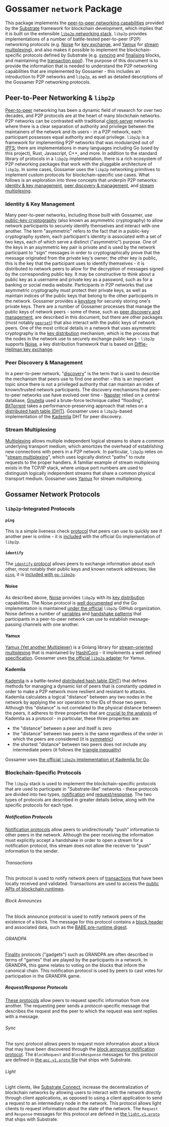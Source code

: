 # Gossamer `network` Package

This package implements the [peer-to-peer networking capabilities](https://crates.parity.io/sc_network/index.html)
provided by the [Substrate](https://docs.substrate.io/) framework for blockchain development, which implies that it is
built on the extensible [`libp2p` networking stack](https://docs.libp2p.io/introduction/what-is-libp2p/). `libp2p`
provides implementations of a number of battle-tested peer-to-peer (P2P) networking protocols (e.g. [Noise](#noise) for
[key exchange](#identities--key-management), and [Yamux](#yamux) for [stream multiplexing](#stream-multiplexing)), and
also makes it possible to implement the blockchain-specific protocols defined by Substrate (e.g. [syncing](#sync) and
[finalising](#GRANDPA) blocks, and maintaining the [transaction pool](#transactions)). The purpose of this document is
to provide the information that is needed to understand the P2P networking capabilities that are implemented by
Gossamer - this includes an introduction to P2P networks and `libp2p`, as well as detailed descriptions of the Gossamer
P2P networking protocols.

## Peer-to-Peer Networking & `libp2p`

[Peer-to-peer](https://en.wikipedia.org/wiki/Peer-to-peer) networking has been a dynamic field of research for over two
decades, and P2P protocols are at the heart of many blockchain networks. P2P networks can be contrasted with traditional
[client-server](https://en.wikipedia.org/wiki/Client%E2%80%93server_model) networks where there is a clear separation of
authority and privilege between the maintainers of the network and its users - in a P2P network, each participant
possesses equal authority and equal privilege. `libp2p` is a framework for implementing P2P networks that was
modularized out of [IPFS](https://ipfs.io/); there are implementations in many languages including Go (used by this
project), Rust, Javascript, C++, and more. In addition to the standard library of protocols in a `libp2p`
implementation, there is a rich ecosystem of P2P networking packages that work with the pluggable architecture of
`libp2p`. In some cases, Gossamer uses the `libp2p` networking primitives to implement custom protocols for
blockchain-specific use cases. What follows is an exploration into three concepts that underpin P2P networks:
[identity & key management](#identity--key-management), [peer discovery & management](#peer-discovery--management), and
[stream multiplexing](#stream-multiplexing).

### Identity & Key Management

Many peer-to-peer networks, including those built with Gossamer, use
[public-key cryptography](https://en.wikipedia.org/wiki/Public-key_cryptography) (also known as asymmetric cryptography)
to allow network participants to securely identify themselves and interact with one another. The term "asymmetric"
refers to the fact that in a public-key cryptography system, each participant's identity is associated with a set of two
keys, each of which serve a distinct ("asymmetric") purpose. One of the keys in an asymmetric key pair is private and is
used by the network participant to "sign" messages in order to cryptographically prove that the message originated from
the private key's owner; the other key is public, this is the key that the participant uses to identify themselves - it
is distributed to network peers to allow for the decryption of messages signed by the corresponding public key. It may
be constructive to think about a public key as a username and private key as a password, such as for a banking or social
media website. Participants in P2P networks that use asymmetric cryptography must protect their private keys, as well as
maintain indices of the public keys that belong to the other participants in the network. Gossamer provides a
[keystore](../../lib/keystore) for securely storing one's private keys. There are a number of Gossamer processes that
manage the public keys of network peers - some of these, such as
[peer discovery and management](#peer-discovery--management), are described in this document, but there are other
packages (most notably [`peerset`](../peerset)) that also interact with the public keys of network peers. One of the
most critical details in a network that uses asymmetric cryptography is the
[key distribution](https://en.wikipedia.org/wiki/Key_distribution) mechanism, which is the process that the nodes in the
network use to securely exchange public keys - `libp2p` supports [Noise](#noise), a key distribution framework that is
based on [Diffie-Hellman key exchange](https://en.wikipedia.org/wiki/Diffie%E2%80%93Hellman_key_exchange).

### Peer Discovery & Management

In a peer-to-peer network, "[discovery](https://docs.libp2p.io/concepts/publish-subscribe/#discovery)" is the term that
is used to describe the mechanism that peers use to find one another - this is an important topic since there is not a
privileged authority that can maintain an index of known/trusted network participants. The discovery mechanisms that
peer-to-peer networks use have evolved over time - [Napster](https://en.wikipedia.org/wiki/Napster) relied on a central
database, [Gnutella](https://en.wikipedia.org/wiki/Gnutella) used a brute-force technique called "flooding",
[BitTorrent](https://en.wikipedia.org/wiki/BitTorrent) takes a performance-preserving approach that relies on a
[distributed hash table (DHT)](https://en.wikipedia.org/wiki/Distributed_hash_table). Gossamer uses a `libp2p`-based
implementation of the [Kademlia](#kademlia) DHT for peer discovery.

### Stream Multiplexing

[Multiplexing](https://en.wikipedia.org/wiki/Multiplexing) allows multiple independent logical streams to share a common
underlying transport medium, which amortizes the overhead of establishing new connections with peers in a P2P network.
In particular, `libp2p` relies on "[stream multiplexing](https://docs.libp2p.io/concepts/stream-multiplexing/)", which
uses logically distinct "paths" to route requests to the proper handlers. A familiar example of stream multiplexing
exists in the TCP/IP stack, where unique port numbers are used to distinguish logically independent streams that share a
common physical transport medium. Gossamer uses [Yamux](#yamux) for stream multiplexing.

## Gossamer Network Protocols

### `libp2p`-Integrated Protocols

#### `ping`

This is a simple liveness check [protocol](https://docs.libp2p.io/concepts/protocols/#ping) that peers can use to
quickly see if another peer is online - it is
[included](https://github.com/libp2p/go-libp2p/tree/master/p2p/protocol/ping) with the official Go implementation of
`libp2p`.

#### `identify`

The [`identify` protocol](https://docs.libp2p.io/concepts/protocols/#identify) allows peers to exchange information
about each other, most notably their public keys and known network addresses; like [`ping`](#ping), it is
[included with `go-libp2p`](https://github.com/libp2p/go-libp2p/tree/master/p2p/protocol/identify).

#### Noise

As described above, [Noise](http://noiseprotocol.org/) provides `libp2p` with its
[key distribution](#identity--key-management) capabilities. The Noise protocol is
[well documented](http://cryptowiki.net/index.php?title=Noise_Protocol_Framework) and the Go implementation is
maintained [under the official](https://github.com/libp2p/go-libp2p-noise) `libp2p` GitHub organization. Noise defines a
number of [variables](http://cryptowiki.net/index.php?title=Noise_Protocol_Framework#Noise_Variables) and
[handshake patterns](http://cryptowiki.net/index.php?title=Noise_Protocol_Framework#Handshake_patterns) that
participants in a peer-to-peer network can use to establish message-passing channels with one another.

#### Yamux

[Yamux (Yet another Multiplexer)](https://github.com/hashicorp/yamux) is a Golang library for
[stream-oriented multiplexing](#stream-multiplexing) that is maintained by [HashiCorp](https://www.hashicorp.com/) - it
implements a well defined [specification](https://github.com/hashicorp/yamux/blob/master/spec.md). Gossamer uses
[the official `libp2p` adapter](https://github.com/libp2p/go-libp2p-yamux) for Yamux.

#### Kademlia

[Kademlia](https://en.wikipedia.org/wiki/Kademlia) is a battle-tested
[distributed hash table (DHT)](https://en.wikipedia.org/wiki/Distributed_hash_table) that defines methods for managing a
dynamic list of peers that is constantly updated in order to make a P2P network more resilient and resistant to attacks.
Kademlia calculates a logical "distance" between any two nodes in the network by applying the xor operation to the IDs
of those two peers. Although this "distance" is not correlated to the physical distance between the peers, it adheres to
three properties that are [crucial to the analysis](https://en.wikipedia.org/wiki/Kademlia#Academic_significance) of
Kademlia as a protocol - in particular, these three properties are:

- the "distance" between a peer and itself is zero
- the "distance" between two peers is the same regardless of the order in which the peers are considered (it is
  [symmetric](https://en.wikipedia.org/wiki/Symmetry_in_mathematics))
- the shortest "distance" between two peers does not include any intermediate peers (it follows the
  [triangle inequality](https://en.wikipedia.org/wiki/Triangle_inequality))

Gossamer uses [the official `libp2p` implementation of Kademlia for Go](https://github.com/libp2p/go-libp2p-kad-dht).

### Blockchain-Specific Protocols

The `libp2p` stack is used to implement the blockchain-specific protocols that are used to participate in
"Substrate-like" networks - these protocols are divided into two types, [notification](#notification-protocols) and
[request/response](#requestresponse-protocols). The two types of protocols are described in greater details below, along
with the specific protocols for each type.

##### Notification Protocols

[Notification protocols](https://crates.parity.io/sc_network/index.html#notifications-protocols) allow peers to
unidirectionally "push" information to other peers in the network. Although the peer receiving the information must
explicitly accept a handshake in order to open a stream for a notification protocol, this stream does not allow the
receiver to "push" information to the sender.

###### Transactions

This protocol is used to notify network peers of [transactions](https://docs.substrate.io/v3/concepts/tx-pool/) that
have been locally received and validated. Transactions are used to access the
[public APIs of blockchain runtimes](https://docs.substrate.io/v3/concepts/extrinsics/#signed-transactions).

###### Block Announces

The block announce protocol is used to notify network peers of the existence of a block. The message for this protocol
contains a [block header](https://docs.substrate.io/v3/getting-started/glossary/#header) and associated data, such as
the [BABE pre-runtime digest](https://crates.parity.io/sp_consensus_babe/digests/enum.PreDigest.html).

###### GRANDPA

[Finality](https://wiki.polkadot.network/docs/learn-consensus#finality-gadget-grandpa) protocols ("gadgets") such as
GRANDPA are often described in terms of "games" that are played by the participants in a network. In GRANDPA, this game
relates to voting on the blocks that inform the canonical chain. This notification protocol is used by peers to cast
votes for participation in the GRANDPA game.

##### Request/Response Protocols

[These protocols](https://crates.parity.io/sc_network/index.html#request-response-protocols) allow peers to request
specific information from one another. The requesting peer sends a protocol-specific message that describes the request
and the peer to which the request was sent replies with a message.

###### Sync

The sync protocol allows peers to request more information about a block that may have been discovered through the
[block announce notification protocol](#block-announces). The `BlockRequest` and `BlockResponse` messages for this
protocol are defined in
[the `api.v1.proto` file](https://github.com/paritytech/substrate/blob/master/client/network/src/schema/api.v1.proto)
that ships with Substrate.

###### Light

Light clients, like [Substrate Connect](https://paritytech.github.io/substrate-connect/), increase the decentralization
of blockchain networks by allowing users to interact with the network _directly_ through client applications, as opposed
to using a client application to send a request to an intermediary node in the network. This protocol allows light
clients to request information about the state of the network. The `Request` and `Response` messages for this protocol
are defined in
[the `light.v1.proto`](https://github.com/paritytech/substrate/blob/master/client/network/src/schema/light.v1.proto)
that ships with Substrate.
